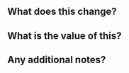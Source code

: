 ## What does this change?

<!-- Screenshots may be helpful to demonstrate -->

## What is the value of this?

<!-- Why are these changes being made? -->

## Any additional notes?


<!-- Have CSS or JS changes been checked and fixed by Prettier? -->

<!-- Does this PR meet the contributing guidelines? -->
